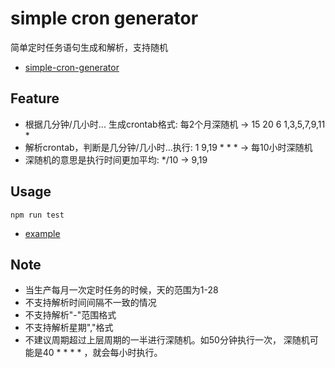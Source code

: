 # simple cron generator

简单定时任务语句生成和解析，支持随机

* [simple-cron-generator](https://github.com/lizongying/simple-cron-generator)

## Feature

* 根据几分钟/几小时... 生成crontab格式: 每2个月深随机 -> 15 20 6 1,3,5,7,9,11 *
* 解析crontab，判断是几分钟/几小时...执行: 1 9,19 * * * -> 每10小时深随机
* 深随机的意思是执行时间更加平均: */10 -> 9,19

## Usage

```shell
npm run test
```

* [example](./index.html)

## Note

* 当生产每月一次定时任务的时候，天的范围为1-28
* 不支持解析时间间隔不一致的情况
* 不支持解析"-"范围格式
* 不支持解析星期","格式
* 不建议周期超过上层周期的一半进行深随机。如50分钟执行一次， 深随机可能是40 * * * * ，就会每小时执行。